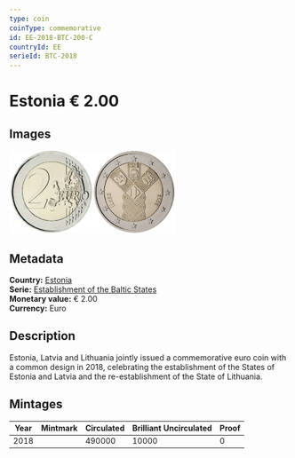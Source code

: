 ```yaml
---
type: coin
coinType: commemorative
id: EE-2018-BTC-200-C
countryId: EE
serieId: BTC-2018
---
```


# Estonia € 2.00

## Images

<img src="../../Images/common-2007-200.webp" height="150" alt="Front image"><img src="Images/EE-2018-200.webp" height="150" alt="Back image">

## Metadata

**Country:** [Estonia](../../Countries/Estonia/index.md)\
**Serie:** [Establishment of the Baltic States](index.md)\
**Monetary value:** € 2.00\
**Currency:** Euro

## Description

Estonia, Latvia and Lithuania jointly issued a commemorative euro coin with a common design in 2018, celebrating the establishment of the States of Estonia and Latvia and the re-establishment of the State of Lithuania.

## Mintages

| Year | Mintmark | Circulated | Brilliant Uncirculated | Proof |
| ---- | -------- | ---------- | ---------------------- | ----- |
| 2018 |          | 490000     | 10000                  | 0     |
